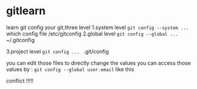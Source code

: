 # gitlearn
learn git
config your git,three level
1.system level
    ```git config --system ... ```which config file /etc/gitconfig
2.global level
    ```git config --global ... ```~/.gitconfig

3.project level
    ```git config ... ``` .git/config

you can edit those files to directly change the values
you can access those values by :
    ```git config --global user.email``` like this

conflict !!!!!